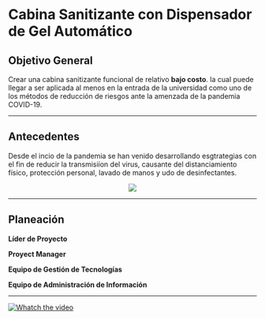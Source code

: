 # Cabina Sanitizante con Dispensador de Gel Automático

## Objetivo General 
Crear una cabina sanitizante funcional de relativo **bajo costo**. la cual puede llegar a ser aplicada al menos en la entrada de la universidad como uno de los métodos de reducción de riesgos ante la amenzada de la pandemia COVID-19.

---
## Antecedentes 
Desde el incio de la pandemia se han venido desarrollando esgtrategias con el fin de reducir la transmisiíon del virus, causante del distanciamiento físico, protección personal, lavado de manos y udo de desinfectantes. 

<p align="center">
  <img src="https://user-images.githubusercontent.com/91045702/143193558-52daabf2-9bd1-4071-8ec5-48d0e30f4f37.png" />
  </p>
  
 ---
 ## Planeación
 
 **Líder de Proyecto**
 
 **Proyect Manager**
 
 **Equipo de Gestión de Tecnologías**
 
 **Equipo de Administración de Información**
 
---

[![Whatch the video](https://user-images.githubusercontent.com/91045702/143198219-1225fa21-8c13-4241-86e1-bc576c328eb5.PNG)](https://drive.google.com/file/d/1WxEyeIh8FiGWC89cCVfUq0ZlsN3E9jBh/view?usp=sharing)

















